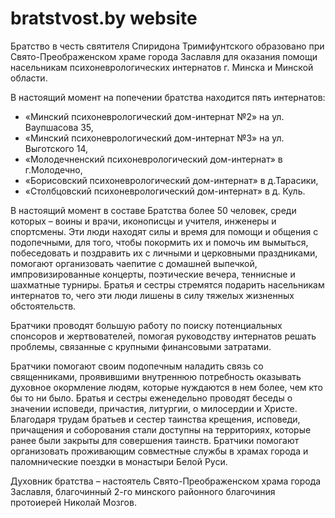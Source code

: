 # bratstvost.by website

Братство в честь святителя Спиридона Тримифунтского образовано при Свято-Преображенском храме города Заславля для оказания помощи насельникам психоневрологических интернатов г. Минска и Минской области. 

В настоящий момент на попечении братства находится пять интернатов: 

* «Минский психоневрологический дом-интернат №2» на ул. Ваупшасова 35, 
* «Минский психоневрологический дом-интернат №3» на ул. Выготского 14,
* «Молодечненский психоневрологический дом-интернат» в г.Молодечно,
* «Борисовский психоневрологический дом-интернат» в д.Тарасики,
* «Столбцовский психоневрологический дом-интернат» в д. Куль.

В настоящий момент в составе Братства более 50 человек, среди которых – воины и врачи, иконописцы и учителя, инженеры и спортсмены. Эти люди находят силы и время для помощи и общения с подопечными, для того, чтобы покормить их и помочь им вымыться, побеседовать и поздравить их с личными и церковными праздниками, помогают организовать чаепитие с домашней выпечкой, импровизированные концерты, поэтические вечера, теннисные и шахматные турниры. Братья и сестры стремятся подарить насельникам интернатов то, чего эти люди лишены в силу тяжелых жизненных обстоятельств. 

Братчики проводят большую работу по поиску потенциальных спонсоров и жертвователей, помогая руководству интернатов решать проблемы, связанные с крупными финансовыми затратами. 

Братчики помогают своим подопечным наладить связь со священниками, проявившими внутреннюю потребность оказывать духовное окормление людям, которые нуждаются в нем более, чем кто бы то ни было. Братья и сестры еженедельно проводят беседы о значении исповеди, причастия, литургии, о милосердии и Христе. Благодаря трудам братьев и сестер таинства крещения, исповеди, причащения и соборования стали доступны на территориях, которые ранее были закрыты для совершения таинств. Братчики помогают организовать проживающим совместные службы в храмах города и паломнические поездки в монастыри Белой Руси.

Духовник братства – настоятель Свято-Преображенском храма города Заславля, благочинный 2-го минского районного благочиния протоиерей Николай Мозгов.